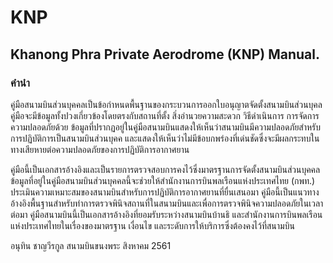 # KNP
## Khanong Phra Private Aerodrome (KNP) Manual.

### คำนำ

คู่มือสนามบินส่วนบุคคลเป็นข้อกำหนดพื้นฐานของกระบวนการออกใบอนุญาตจัดตั้งสนามบินส่วนบุคล คู่มือจะมีข้อมูลทั้งปวงเกี่ยวข้องโดยตรงกับสถานที่ตั้ง สิ่งอำนวยความสะดวก วิธีดำเนินการ การจัดการความปลอดภัยด้วย ข้อมูลที่ปรากฏอยู่ในคู่มือสนามบินแสดงให้เห็นว่าสนามบินมีความปลอดภัยสำหรับการปฏิบัติการเป็นสนามบินส่วนบุคค  และแสดงให้เห็นว่าไม่มีข้อบกพร่องที่เด่นชัดซึ่งจะมีผลกระทบในทางเสียหายต่อความปลอดภัยของการปฏิบัติการอากาศยาน 

คู่มือนี้เป็นเอกสารอ้างอิงและเป็นรายการตรวจสอบการคงไว้ซึ่งมาตรฐานการจัดตั้งสนามบินส่วนบุคคล ข้อมูลที่อยู่ในคู่มือสนามบินส่วนบุคคลนี้จะช่วยให้สำนักงานการบินพลเรือนแห่งประเทศไทย (กพท.) ประเมินความเหมาะสมของสนามบินสำหรับการปฏิบัติการอากาศยานที่ยื่นเสนอมา คู่มือนี้เป็นแนวทางอ้างอิงพื้นฐานสำหรับทำการตรวจพินิจสถานที่ในสนามบินและเพื่อการตรวจพินิจความปลอดภัยในเวลาต่อมา คู่มือสนามบินนี้เป็นเอกสารอ้างอิงที่ยอมรับระหว่างสนามบินบ้านธิ และสำนักงานการบินพลเรือนแห่งประเทศไทยในเรื่องของมาตรฐาน เงื่อนไข และระดับการให้บริการซึ่งต้องคงไว้ที่สนามบิน


อนุทิน ชาญวีรกูล
สนามบินขนงพระ
สิงหาคม 2561